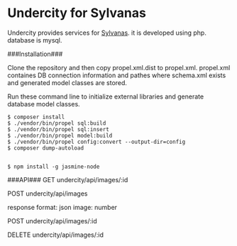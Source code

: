 Undercity for Sylvanas
======================

Undercity provides services for [Sylvanas](https://github.com/redspy/Sylvanas). it is developed using php. database is mysql.



###Installation###

Clone the repository and then copy propel.xml.dist to propel.xml. propel.xml containes DB connection information and pathes where schema.xml exists and generated model classes are stored.

Run these command line to initialize external libraries and generate database model classes.

    $ composer install
    $ ./vendor/bin/propel sql:build
    $ ./vendor/bin/propel sql:insert
    $ ./vendor/bin/propel model:build
    $ ./vendor/bin/propel config:convert --output-dir=config
    $ composer dump-autoload
    
    
    $ npm install -g jasmine-node   
    
    
###API###
GET undercity/api/images/:id

POST undercity/api/images

response
format: json
image: number

POST undercity/api/images/:id

DELETE undercity/api/images/:id